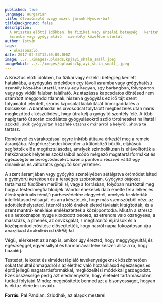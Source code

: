 ```yaml
---
published: true
language: Hungarian
title: Olvasónapló avagy miért járunk Mysore-ba?
titleBackground: false
description:
  A Krisztus előtti időkben, ha fizikai vagy érzelmi betegség   kerített hatalmába, a gyógyulás érdekében egy távoli
  ásramba vagy gyógyhatású   szentély közelébe utaztál
author: István
tags:
  - olvasónapló
date: 2017-02-23T12:30:00.000Z
image: ../../images/uploads/kpjayi_shala_small.jpeg
imageMobil: ../../images/uploads/kpjayi_shala_small_.jpeg
---
```


A Krisztus előtti időkben, ha fizikai vagy érzelmi betegség kerített hatalmába, a gyógyulás érdekében egy távoli ásramba
vagy gyógyhatású szentély közelébe utaztál, amely egy hegyen, egy barlangban, folyóparton vagy egy vidéki faluban
található. Az utazással kapcsolatos döntésed nem számított meggondolatlannak, hiszen a gyógyítás ez idő tájt szent
folyamatot jelentett, szoros kapcsolat kialakítását önmagaddal és a bölcsekkel. A barátaiddal és orvosoddal folytatott
megbeszélés után máris megkezdted a készülődést, hogy útra kelj a gyógyító szentély felé. A több napig tartó út során
csodálatos gyógyulásokról szóló történeteket hallhattál azoktól, akik gyógyultan hazafelé utaznak már arról a helyről,
ahová te tartasz.

Reménnyel és várakozással egyre inkább átitatva érkeztél meg a remete ásramjába. Megérkezésedet követően a különböző
böjtök, eljárások segítették elő a megtisztulásodat, amelyek szimbolikusan is eltávolították a hétköznapok helytelen
szokásaiból adódó mérgező magatartásformákat és egészségtelen berögződéseket. Ezen a ponton a részévé váltál egy
dinamikus és változatos gyógyító környezetnek.

A szent ásramjában vagy gyógyító szentélyében sétálgatva örömödet lelted a gyönyörű kertekben és a fenséges szobrokban.
Gyógyító olajokat tartalmazó fürdőben merültél el, vagy a forrásban, folyóban mártóztál meg hogy a tested
megfiatalodjék. Vándor énekesek dala emelte fel a lelked és élénk spirituális témájú párbeszédekbe elegyedtél, amelyek
feloldották intellektusod válságát, és arra késztettek, hogy más szemszögből nézd az adott élethelyzeted. Istenről szóló
énekek életed távlatait kitágították, és a szent mantrák éneklése emlékeztettek a középpontodra. Miután a stressz és a
hétköznapok nyűge kioldódott belőled, az étrendre való odafigyelés, a masszázs, a pihenés, az önvizsgálat, a
megfiatalító eljárások és a középpontod erősítése elősegítették, hogy napról napra fokozatosan újra energiával és
vitalitással töltődj fel.

Végül, elérkezett az a nap is, amikor úgy érezted, hogy meggyógyultál, és egészséggel, egyensúllyal és harmóniával telve
készen állsz arra, hogy hazatérj.

Testedet, lelkedet és elmédet tápláló tevékenységeknek köszönhetően sokat tanultál önmagadról s az élethez való
hozzáállásod egészséges és építő jellegű magatartásformákkal, megközelítési módokkal gazdagodott. Ezek összessége pedig
azt eredményezte, hogy életedet tartalmasabban tudtad folytatni.Mindez megerősítette benned azt a bizonyosságot, hogyan
is éld az életedet tovább.

**Forrás:** Pal Pandian: Sziddhák, az alapok mesterei
